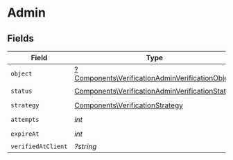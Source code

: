 # Admin


## Fields

| Field                                                                                                             | Type                                                                                                              | Required                                                                                                          | Description                                                                                                       |
| ----------------------------------------------------------------------------------------------------------------- | ----------------------------------------------------------------------------------------------------------------- | ----------------------------------------------------------------------------------------------------------------- | ----------------------------------------------------------------------------------------------------------------- |
| `object`                                                                                                          | [?Components\VerificationAdminVerificationObject](../../Models/Components/VerificationAdminVerificationObject.md) | :heavy_minus_sign:                                                                                                | N/A                                                                                                               |
| `status`                                                                                                          | [Components\VerificationAdminVerificationStatus](../../Models/Components/VerificationAdminVerificationStatus.md)  | :heavy_check_mark:                                                                                                | N/A                                                                                                               |
| `strategy`                                                                                                        | [Components\VerificationStrategy](../../Models/Components/VerificationStrategy.md)                                | :heavy_check_mark:                                                                                                | N/A                                                                                                               |
| `attempts`                                                                                                        | *int*                                                                                                             | :heavy_check_mark:                                                                                                | N/A                                                                                                               |
| `expireAt`                                                                                                        | *int*                                                                                                             | :heavy_check_mark:                                                                                                | N/A                                                                                                               |
| `verifiedAtClient`                                                                                                | *?string*                                                                                                         | :heavy_minus_sign:                                                                                                | N/A                                                                                                               |
